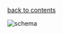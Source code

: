 [back to contents](https://github.com/paulyeshchyk/Templates-VIPER/blob/master/README.md)

![schema](https://drive.google.com/file/d/0BwF4PC3CpLhCNHFQZndIN2NZUlE/view?usp=sharing)